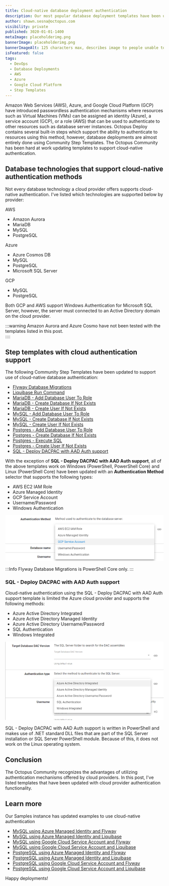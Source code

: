 ```yaml
---
title: Cloud-native database deployment authentication
description: Our most popular database deployment templates have been updated with cloud-native authentication.
author: shawn.sesna@octopus.com
visibility: private
published: 3020-01-01-1400
metaImage: placeholderimg.png
bannerImage: placeholderimg.png
bannerImageAlt: 125 characters max, describes image to people unable to see it.
isFeatured: false
tags: 
  - DevOps
  - Database Deployments
  - AWS
  - Azure
  - Google Cloud Platform
  - Step Templates
---
```


Amazon Web Services (AWS), Azure, and Google Cloud Platform (GCP) have introduced passwordless authentication mechanisms where resources such as Virtual Machines (VMs) can be assigned an identity (Azure), a service account (GCP), or a role (AWS) that can be used to authenticate to other resources such as database server instances.  Octopus Deploy contains several built-in steps which support the ability to authenticate to resources using this method, however, database deployments are almost entirely done using Community Step Templates.  The Octopus Community has been hard at work updating templates to support cloud-native authentication.

## Database technologies that support cloud-native authentication methods
Not every database technology a cloud provider offers supports cloud-native authentication.  I've listed which technologies are supported below by provider:

AWS
- Amazon Aurora
- MariaDB
- MySQL
- PostgreSQL

Azure
- Azure Cosmos DB
- MySQL
- PostgreSQL
- Microsoft SQL Server

GCP
- MySQL
- PostgreSQL

Both GCP and AWS support Windows Authentication for Microsoft SQL Server, however, the server must connected to an Active Directory domain on the cloud provider.

:::warning
Amazon Aurora and Azure Cosmo have not been tested with the templates listed in this post.  
::::

## Step templates with cloud authentication support
The following Community Step Templates have been updated to support use of cloud-native database authentication:
- [Flyway Database Migrations](https://library.octopus.com/step-templates/ccebac39-79a8-4ab4-b55f-19ea570d9ebc/actiontemplate-flyway-database-migrations)
- [Liquibase Run Command](https://library.octopus.com/step-templates/36df3e84-8501-4f2a-85cc-bd9eb22030d1/actiontemplate-liquibase-run-command)
- [MariaDB - Add Database User To Role](https://library.octopus.com/step-templates/24095ff8-a851-498f-8105-667bd76733eb/actiontemplate-mariadb-add-database-user-to-role)
- [MariaDB - Create Database If Not Exists](https://library.octopus.com/step-templates/2bdfe600-e205-43f9-b174-67ee5d36bf5b/actiontemplate-mariadb-create-database-if-not-exists)
- [MariaDB - Create User If Not Exists](https://library.octopus.com/step-templates/5e41412b-0839-4fa8-b7a1-9360115ef303/actiontemplate-mariadb-create-user-if-not-exists)
- [MySQL - Add Database User To Role](https://library.octopus.com/step-templates/fc7272be-779c-4ef2-8051-0e7271471328/actiontemplate-mysql-add-database-user-to-role)
- [MySQL - Create Database If Not Exists](https://library.octopus.com/step-templates/4a222ac3-ff4b-4328-8778-1c44eebdedde/actiontemplate-mysql-create-database-if-not-exists)
- [MySQL - Create User If Not Exists](https://library.octopus.com/step-templates/d5e87b36-da2b-4771-9394-0dbdc9587dd4/actiontemplate-mysql-create-user-if-not-exists)
- [Postgres - Add Database User To Role](https://library.octopus.com/step-templates/72f8bfaf-14c3-4807-b687-c07738c14ba1/actiontemplate-postgres-add-database-user-to-role)
- [Postgres - Create Database If Not Exists](https://library.octopus.com/step-templates/0a1208c7-4a12-4da1-a60d-2b3197b377c4/actiontemplate-postgres-create-database-if-not-exists)
- [Postgres - Execute SQL](https://library.octopus.com/step-templates/9a9c8c2c-d50e-4dc8-8e7e-b561f6e8fc15/actiontemplate-postgres-execute-sql)
- [Postgres - Create User If Not Exists](https://library.octopus.com/step-templates/6e676055-fb63-450f-9d98-ac99c4a68023/actiontemplate-postgres--create-user-if-not-exists)
- [SQL - Deploy DACPAC with AAD Auth support](https://library.octopus.com/step-templates/ae9d0024-a5aa-4aa8-95a9-cba53c291054/actiontemplate-sql-deploy-dacpac-with-aad-auth-support)

With the exception of **SQL - Deploy DACPAC with AAD Auth support**, all of the above templates work on Windows (PowerShell, PowerShell Core) and Linux (PowerShell Core) have been updated with an **Authentication Method** selector that supports the following types:
- AWS EC2 IAM Role
- Azure Managed Identity
- GCP Service Account
- Username/Password
- Windows Authentication

![Authentication Selector](authentication-selector.png)

:::Info
Flyway Database Migrations is PowerShell Core only.
:::

### SQL - Deploy DACPAC with AAD Auth support
Cloud-native authentication using the SQL - Deploy DACPAC with AAD Auth support template is limited the Azure cloud provider and supports the following methods:
- Azure Active Directory Integrated
- Azure Active Directory Managed Identity
- Azure Active Directory Username/Password
- SQL Authentication
- Windows Integrated

![SQL - Deploy DACPAC with AAD Auth support Authentication Selector](dacpac-authentication-selector.png)

SQL - Deploy DACPAC with AAD Auth support is written in PowerShell and makes use of .NET standard DLL files that are part of the SQL Server installation or SQL Server PowerShell module.  Because of this, it does not work on the Linux operating system.

## Conclusion
The Octopus Community recognizes the advantages of utilizing authentication mechanisms offered by cloud providers.  In this post, I've listed templates that have been updated with cloud provider authentication functionality.

## Learn more
Our Samples instance has updated examples to use cloud-native authentication
- [MySQL using Azure Managed Identity and Flyway](https://samples.octopus.app/app#/Spaces-242/projects/flyway-azure-paas/deployments/process)
- [MySQL using Azure Managed Identity and Liquibase](https://samples.octopus.app/app#/Spaces-242/projects/liquibase-azure-paas/deployments/process)
- [MySQL using Google Cloud Service Account and Flyway](https://samples.octopus.app/app#/Spaces-242/projects/flyway-gcp-service-account/deployments)
- [MySQL using Google Cloud Service Account and Liquibase](https://samples.octopus.app/app#/Spaces-242/projects/liquibase-gcp-service-account/deployments/process)
- [PostgreSQL using Azure Managed Identity and Flyway](https://samples.octopus.app/app#/Spaces-243/projects/flyway-azure-paas/deployments/process)
- [PostgreSQL using Azure Managed Identity and Liquibase](https://samples.octopus.app/app#/Spaces-243/projects/liquibase-azure-paas/deployments/process)
- [PostgreSQL using Google Cloud Service Account and Flyway](https://samples.octopus.app/app#/Spaces-243/projects/flyway-gcp-service-account/deployments/process)
- [PostgreSQL using Google Cloud Service Account and Liquibase](https://samples.octopus.app/app#/Spaces-243/projects/liquibase-gcp-service-account/deployments/process)


Happy deployments! 
